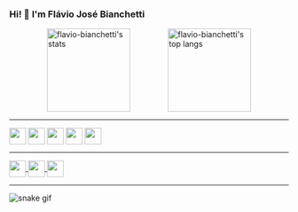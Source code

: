 ### Hi! 👋 I'm Flávio José Bianchetti

<!-- GitHub Stars: https://github.com/anuraghazra/github-readme-stats -->
<section
  style="
    display: flex;
    flex-direction: row;
    flex-wrap: wrap;
    justify-content: space-evenly;
  "
>
  <a href="https://github.com/flavio-bianchetti/github-readme-stats">
    <img
      height="150em"
      align="center"
      src="https://github-readme-stats.vercel.app/api?username=flavio-bianchetti&count_private=true&show_icons=true&theme=gruvbox"
      alt="flavio-bianchetti's stats"
    />
  </a>
  <a href="https://github.com/flavio-bianchetti/github-readme-stats">
    <img
      height="150em"
      align="center"
      src="https://github-readme-stats.vercel.app/api/top-langs/?username=flavio-bianchetti&layout=compact&theme=gruvbox"
      alt="flavio-bianchetti's top langs"
    />
  </a>
</section>
<hr />
<!-- Language's icons: https://dev.to/envoy_/150-badges-for-github-pnk -->
<section style="display: inline-block;">
  <img
    align="center"
    height="30"
    src="https://img.shields.io/badge/HTML5-E34F26?style=for-the-badge&logo=html5&logoColor=white"
  />
  <img
    align="center"
    height="30"
    src="https://img.shields.io/badge/CSS-239120?&style=for-the-badge&logo=css3&logoColor=white"
  />
  <img
    align="center"
    height="30"
    src="https://img.shields.io/badge/JavaScript-F7DF1E?style=for-the-badge&logo=javascript&logoColor=black"
  />
  <img
    align="center"
    height="30"
    src="https://img.shields.io/badge/React-20232A?style=for-the-badge&logo=react&logoColor=61DAFB"
  />
  <img
    align="center"
    height="30"
    src="https://img.shields.io/badge/Redux-593D88?style=for-the-badge&logo=redux&logoColor=white"
  />
</section>
<hr />
<!-- -->
<section>
  <a href="https://www.linkedin.com/in/flaviobianchetti/" target="_blank">
    <img
      align="center"
      height="30"
      src="https://img.shields.io/badge/LinkedIn-0077B5?style=for-the-badge&logo=linkedin&logoColor=white"
    />
  </a>
  <a href="https://www.instagram.com/flavio.bianchetti/" target="_blank">
    <img
      align="center"
      height="30"
      src="https://img.shields.io/badge/Gmail-D14836?style=for-the-badge&logo=gmail&logoColor=white"
    />
  </a>
  <a href="mailto:fjb.developer@gmail.com" target="_blank">
    <img
      align="center"
      height="30"
      src="https://img.shields.io/badge/Instagram-E4405F?style=for-the-badge&logo=instagram&logoColor=white"
    />
  </a>
</section>
<hr />

![snake gif](https://github.com/flavio-bianchetti/flavio-bianchetti/blob/output/github-contribution-grid-snake.gif)
